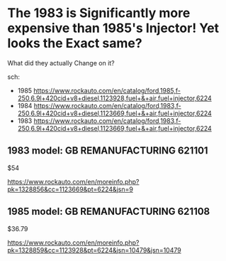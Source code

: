 # The 1983 is Significantly more expensive than 1985's Injector! Yet looks the Exact same?
What did they actually Change on it?

sch:
- 1985 https://www.rockauto.com/en/catalog/ford,1985,f-250,6.9l+420cid+v8+diesel,1123928,fuel+&+air,fuel+injector,6224
- 1984 https://www.rockauto.com/en/catalog/ford,1983,f-250,6.9l+420cid+v8+diesel,1123669,fuel+&+air,fuel+injector,6224
- 1983 https://www.rockauto.com/en/catalog/ford,1983,f-250,6.9l+420cid+v8+diesel,1123669,fuel+&+air,fuel+injector,6224

## 1983 model: GB REMANUFACTURING 621101
$54

https://www.rockauto.com/en/moreinfo.php?pk=1328856&cc=1123669&pt=6224&jsn=9

## 1985 model: GB REMANUFACTURING 621108
$36.79

https://www.rockauto.com/en/moreinfo.php?pk=1328859&cc=1123928&pt=6224&jsn=10479&jsn=10479
